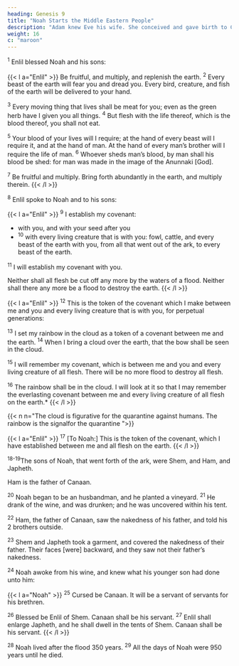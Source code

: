 ```yaml
---
heading: Genesis 9
title: "Noah Starts the Middle Eastern People"
description: "Adam knew Eve his wife. She conceived and gave birth to Cain"
weight: 16
c: "maroon"
---
```



<sup>1</sup> Enlil blessed Noah and his sons:

{{< l a="Enlil" >}}
Be fruitful, and multiply, and replenish the earth. <sup>2</sup> Every beast of the earth will fear you and dread you. Every bird, creature, and fish of the earth will be delivered to your hand. 

<sup>3</sup> Every moving thing that lives shall be meat for you; even as the green herb have I given you all things. <sup>4</sup> But flesh with the life thereof, which is the blood thereof, you shall not eat. 

<sup>5</sup> Your blood of your lives will I require; at the hand of every beast will I require it, and at the hand of man. At the hand of every man’s brother will I require the life of man. <sup>6</sup> Whoever sheds man’s blood, by man shall his blood be shed: for man was made in the image of the Anunnaki [God]. 


<sup>7</sup> Be fruitful and multiply. Bring forth abundantly in the earth, and multiply therein.
{{< /l >}}

 <!-- , and upon every fowl of the air, upon all that moveth [upon] the earth, and upon all the fishes of the sea; into your hand are they .  -->

<sup>8</sup> Enlil spoke to Noah and to his sons: 

{{< l a="Enlil" >}}
<sup>9</sup> I establish my covenant:
- with you, and with your seed after you
- <sup>10</sup> with every living creature that is with you: fowl, cattle, and every beast of the earth with you, from all that went out of the ark, to every beast of the earth. 

<sup>11</sup> I will establish my covenant with you.

Neither shall all flesh be cut off any more by the waters of a flood. Neither shall there any more be a flood to destroy the earth. 
{{< /l >}}


{{< l a="Enlil" >}}
<sup>12</sup> This is the token of the covenant which I make between me and you and every living creature that is with you, for perpetual generations: 

<sup>13</sup> I set my rainbow in the cloud as a token of a covenant between me and the earth. <sup>14</sup> When I bring a cloud over the earth, that the bow shall be seen in the cloud.

<sup>15</sup> I will remember my covenant, which is between me and you and every living creature of all flesh. There will be no more flood to destroy all flesh.

<sup>16</sup> The rainbow shall be in the cloud. I will look at it so that I may remember the everlasting covenant between me and every living creature of all flesh on the earth.*
{{< /l >}}

{{< n n="The cloud is figurative for the quarantine against humans. The rainbow is the signalfor the quarantine  ">}}


{{< l a="Enlil" >}}
<sup>17</sup> [To Noah:] This is the token of the covenant, which I have established between me and all flesh on the earth. 
{{< /l >}}

<sup>18-19</sup>The sons of Noah, that went forth of the ark, were Shem, and Ham, and Japheth.

Ham is the father of Canaan. 

<!-- {9:19} These [are] the 3 sons of Noah: and of them was the whole earth overspread. -->

<sup>20</sup> Noah began to be an husbandman, and he planted a vineyard. <sup>21</sup> He drank of the wine, and was drunken; and he was uncovered within his tent. 

<sup>22</sup> Ham, the father of Canaan, saw the nakedness of his father, and told his 2 brothers outside. 

<sup>23</sup> Shem and Japheth took a garment, and covered the nakedness of their father. Their faces [were] backward, and they saw not their father’s nakedness.

<sup>24</sup> Noah awoke from his wine, and knew what his younger son had done unto him:

{{< l a="Noah" >}}
<sup>25</sup> Cursed be Canaan. It will be a servant of servants for his brethren. 

<sup>26</sup> Blessed be Enlil of Shem. Canaan shall be his servant. <sup>27</sup> Enlil shall enlarge Japheth, and he shall dwell in the tents of Shem. Canaan shall be his servant.
{{< /l >}}

<sup>28</sup> Noah lived after the flood 350 years. <sup>29</sup> All the days of Noah were 950 years until he died.
